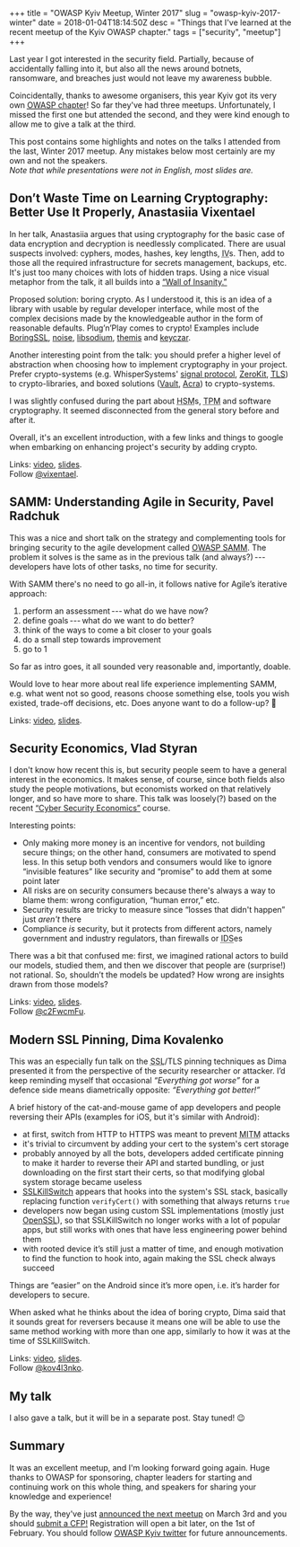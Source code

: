 +++
title = "OWASP Kyiv Meetup, Winter 2017"
slug = "owasp-kyiv-2017-winter"
date = 2018-01-04T18:14:50Z
desc = "Things that I've learned at the recent meetup of the Kyiv OWASP chapter."
tags = ["security", "meetup"]
+++

Last year I got interested in the security field. Partially, because of accidentally falling into it, but also all the news around botnets, ransomware, and breaches just would not leave my awareness bubble.

Coincidentally, thanks to awesome organisers, this year Kyiv got its very own [<abbr title="The Open Web Application Security Project">OWASP</abbr> chapter][OWASP Kyiv]! So far they've had three meetups. Unfortunately, I missed the first one but attended the second, and they were kind enough to allow me to give a talk at the third.

This post contains some highlights and notes on the talks I attended from the last, Winter 2017 meetup. Any mistakes below most certainly are my own and not the speakers.<br/>
*Note that while presentations were not in English, most slides are.*

## Don’t Waste Time on Learning Cryptography: Better Use It Properly, Anastasiia Vixentael

In her talk, Anastasiia argues that using cryptography for the basic case of data encryption and decryption is needlessly complicated. There are usual suspects involved: cyphers, modes, hashes, key lengths, <abbr title="Initialization Vector">IV</abbr>s. Then, add to those all the required infrastructure for secrets management, backups, etc. It's just too many choices with lots of hidden traps. Using a nice visual metaphor from the talk, it all builds into a [“Wall of Insanity.”][vixentael's wall]

Proposed solution: boring crypto. As I understood it, this is an idea of a library with usable by regular developer interface, while most of the complex decisions made by the knowledgeable author in the form of reasonable defaults. Plug’n’Play comes to crypto! Examples include [BoringSSL], [noise], [libsodium], [themis] and [keyczar].

Another interesting point from the talk: you should prefer a higher level of abstraction when choosing how to implement cryptography in your project. Prefer crypto-systems (e.g. WhisperSystems' [signal protocol], [ZeroKit], [<abbr title="Transport Layer Security">TLS</abbr>][TLS]) to crypto-libraries, and boxed solutions ([Vault], [Acra]) to crypto-systems.

I was slightly confused during the part about <abbr title="Hardware Security Module">HSM</abbr>s, <abbr title="Trusted Platform Module">TPM</abbr> and software cryptography. It seemed disconnected from the general story before and after it.

Overall, it's an excellent introduction, with a few links and things to google when embarking on enhancing project's security by adding crypto.

Links: [video][vixentael_on_crypto video], [slides][vixentael_on_crypto slides].<br/>
Follow [@vixentael][vixentael].

## SAMM: Understanding Agile in Security, Pavel Radchuk

This was a nice and short talk on the strategy and complementing tools for bringing security to the agile development called [OWASP SAMM]. The problem it solves is the same as in the previous talk (and always?)&#8239;---&thinsp;developers have lots of other tasks, no time for security.

With SAMM there's no need to go all-in, it follows native for Agile’s iterative approach:

1. perform an assessment&#8239;---&thinsp;what do we have now?
2. define goals&#8239;---&thinsp;what do we want to do better?
3. think of the ways to come a bit closer to your goals
4. do a small step towards improvement
5. go to 1

So far as intro goes, it all sounded very reasonable and, importantly, doable.

Would love to hear more about real life experience implementing SAMM, e.g. what went not so good, reasons choose something else, tools you wish existed, trade-off decisions, etc. Does anyone want to do a follow-up? 🙂

Links: [video][radchuk_on_secure_agile video], [slides][radchuk_on_secure_agile slides].

## Security Economics, Vlad Styran

I don't know how recent this is, but security people seem to have a general interest in the economics. It makes sense, of course, since both fields also study the people motivations, but economists worked on that relatively longer, and so have more to share. This talk was loosely(?) based on the recent [“Cyber Security Economics”][sec-econ course] course.

Interesting points:

* Only making more money is an incentive for vendors, not building secure things; on the other hand, consumers are motivated to spend less. In this setup both vendors and consumers would like to ignore “invisible features” like security and “promise” to add them at some point later
* All risks are on security consumers because there's always a way to blame them: wrong configuration, “human error,” etc.
* Security results are tricky to measure since “losses that didn't happen” just *aren't* there
* Compliance *is* security, but it protects from different actors, namely government and industry regulators, than firewalls or <abbr title="Intrusion Detection System">IDS</abbr>es

There was a bit that confused me: first, we imagined rational actors to build our models, studied them, and then we discover that people are (surprise!) not rational. So, shouldn’t the models be updated? How wrong are insights drawn from those models?

Links: [video][styran_on_econ_of_security video], [slides][styran_on_econ_of_security slides].<br/>
Follow [@c2FwcmFu][styran].

## Modern SSL Pinning, Dima Kovalenko

This was an especially fun talk on the <abbr title="Secure Sockets Layer">SSL</abbr>/<abbr>TLS</abbr> pinning techniques as Dima presented it from the perspective of the security researcher or attacker. I’d keep reminding myself that occasional _“Everything got worse”_ for a defence side means diametrically opposite: _“Everything got better!”_

A brief history of the cat-and-mouse game of app developers and people reversing their <abbr>API</abbr>s (examples for iOS, but it's similar with Android):

* at first, switch from <abbr>HTTP</abbr> to <abbr>HTTPS</abbr> was meant to prevent <abbr title="Man-in-the-middle">MITM</abbr> attacks
* it's trivial to circumvent by adding your cert to the system's cert storage
* probably annoyed by all the bots, developers added certificate pinning to make it harder to reverse their <abbr>API</abbr> and started bundling, or just downloading on the first start their certs, so that modifying global system storage became useless
* [SSLKillSwitch] appears that hooks into the system's <abbr>SSL</abbr> stack, basically replacing function `verifyCert()` with something that always returns `true`
* developers now began using custom <abbr>SSL</abbr> implementations (mostly just [OpenSSL]), so that SSLKillSwitch no longer works with a lot of popular apps, but still works with ones that have less engineering power behind them
* with rooted device it’s still just a matter of time, and enough motivation to find the function to hook into, again making the <abbr>SSL</abbr> check always succeed

Things are “easier” on the Android since it’s more open, i.e. it’s harder for developers to secure.

When asked what he thinks about the idea of boring crypto, Dima said that it sounds great for reversers because it means one will be able to use the same method working with more than one app, similarly to how it was at the time of SSLKillSwitch.

Links: [video][kovalenko_on_ssl_pinning video], [slides][kovalenko_on_ssl_pinning slides].<br/>
Follow [@kov4l3nko][kovalenko].

## My talk

I also gave a talk, but it will be in a separate post. Stay tuned! 😉

## Summary

It was an excellent meetup, and I'm looking forward going again. Huge thanks to OWASP for sponsoring, chapter leaders for starting and continuing work on this whole thing, and speakers for sharing your knowledge and experience!

By the way, they've just [announced the next meetup][announcement] on March 3rd and you should [submit a CFP!][CFP] Registration will open a bit later, on the 1st of February. You should follow [OWASP Kyiv twitter] for future announcements.

[OWASP Kyiv]: https://www.owasp.org/index.php/Kyiv
<!-- speaker links -->
[vixentael]: https://twitter.com/vixentael
[vixentael's wall]: https://speakerdeck.com/vixentael/dont-waste-time-on-learning-cryptography-better-use-it-properly?slide=21
[vixentael_on_crypto video]: https://youtu.be/SfuN-r3FpdY
[vixentael_on_crypto slides]: https://speakerdeck.com/vixentael/dont-waste-time-on-learning-cryptography-better-use-it-properly
[radchuk]: ???
[radchuk_on_secure_agile video]: https://youtu.be/nOrlK4p7QA8
[radchuk_on_secure_agile slides]: https://speakerdeck.com/owaspkyiv/pavel-radchuk-samm-understanding-agile-in-security
[styran]: https://twitter.com/c2FwcmFu
[styran_on_econ_of_security video]: https://youtu.be/vZAldeJ-_rw
[styran_on_econ_of_security slides]: https://speakerdeck.com/sapran/vlad-styran-security-economics
[kovalenko]: https://twitter.com/kov4l3nko
[kovalenko_on_ssl_pinning video]: https://youtu.be/MeZINw4GnGM
[kovalenko_on_ssl_pinning slides]: https://kov4l3nko.github.io/blog/2017-12-02-owasp-kyiv-winter-2017/
<!-- talk links -->
[BoringSSL]: https://boringssl.googlesource.com/boringssl/
[noise]: http://noiseprotocol.org/
[libsodium]: https://libsodium.org/
[themis]: https://github.com/cossacklabs/themis
[keyczar]: https://github.com/google/keyczar
[signal protocol]: https://github.com/whispersystems/libsignal-protocol-java
[ZeroKit]: https://tresorit.com/zerokit/
[TLS]: https://en.wikipedia.org/wiki/Transport_Layer_Security
[Vault]: https://www.vaultproject.io/
[Acra]: https://www.cossacklabs.com/acra/
[OWASP SAMM]: https://www.owasp.org/index.php/OWASP_SAMM_Project
[SSLKillSwitch]: https://nabla-c0d3.github.io/blog/2013/08/20/ios-ssl-kill-switch-v0-dot-5-released/
[OpenSSL]: https://www.openssl.org/
[sec-econ course]: https://www.edx.org/course/cyber-security-economics-delftx-secon101x-0
<!-- summary links -->
[announcement]: https://twitter.com/owaspKyiv/status/947803273951670272
[CFP]: https://easychair.org/cfp/OK-Q1-2018
[OWASP Kyiv twitter]: https://twitter.com/owaspKyiv
